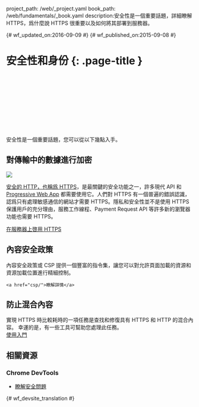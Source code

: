 project_path: /web/_project.yaml
book_path: /web/fundamentals/_book.yaml
description:安全性是一個重要話題，詳細瞭解 HTTPS，爲什麼說 HTTPS 很重要以及如何將其部署到服務器。

{# wf_updated_on:2016-09-09 #}
{# wf_published_on:2015-09-08 #}

# 安全性和身份 {: .page-title }

<div class="video-wrapper">
  <iframe class="devsite-embedded-youtube-video" data-video-id="pgBQn_z3zRE"
          data-autohide="1" data-showinfo="0" frameborder="0" allowfullscreen>
  </iframe>
</div>

安全性是一個重要話題，您可以從以下幾點入手。 

<div class="clearfix"></div>


## 對傳輸中的數據進行加密

<img src="/web/images/content-https-2x.jpg" class="attempt-right">

[安全的 HTTP，也稱爲 HTTPS](encrypt-in-transit/why-https)，是最關鍵的安全功能之一，許多現代 API 和 [Progressive Web App](/web/progressive-web-apps/) 都需要使用它。人們對 HTTPS 有一個普遍的錯誤認識，認爲只有處理敏感通信的網站才需要 HTTPS。隱私和安全性並不是使用 HTTPS 保護用戶的充分理由，服務工作線程、Payment Request API 等許多新的瀏覽器功能也需要 HTTPS。

[在服務器上啓用 HTTPS](/web/fundamentals/security/encrypt-in-transit/enable-https)

<div class="attempt-left">
  <h2>內容安全政策</h2>
  <p>
    內容安全政策或 CSP 提供一個豐富的指令集，讓您可以對允許頁面加載的資源和資源加載位置進行精細控制。<br>


    <a href="csp/">瞭解詳情</a>
  </p>
</div>
<div class="attempt-right">
  <h2>防止混合內容</h2>
  <p>
    實現 HTTPS 時比較耗時的一項任務是查找和修復具有 HTTPS 和 HTTP 的混合內容。
幸運的是，有一些工具可幫助您處理此任務。
<br>
    <a href="prevent-mixed-content/what-is-mixed-content">使用入門 </a>
  </p>
</div>

<div style="clear:both"></div>

## 相關資源

### Chrome DevTools

* [瞭解安全問題](/web/tools/chrome-devtools/security)





{# wf_devsite_translation #}
